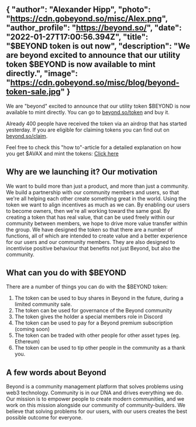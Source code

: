 {
  "author": "Alexander Hipp",
  "photo": "https://cdn.gobeyond.so/misc/Alex.png",
  "author_profile": "https://beyond.so/",
  "date": "2022-01-27T17:00:56.394Z",
  "title": "$BEYOND token is out now",
  "description": "We are beyond excited to announce that our utility token $BEYOND is now available to mint directly.",
  "image": "https://cdn.gobeyond.so/misc/blog/beyond-token-sale.jpg"
}
---

We are "beyond" excited to announce that our utility token $BEYOND is now available to mint directly. You can go to [beyond.so/token](https://beyond.so/token) and buy it.

Already 400 people have received the token via an airdrop that has started yesterday. If you are eligible for claiming tokens you can find out on [beyond.so/claim](https://beyond.so/claim).

Feel free to check this "how to"-article for a detailed explanation on how you get $AVAX and mint the tokens:
[Click here](https://beyondso.slite.com/app/channels/d7iOKz6AvE/notes/SeyG6NrEIPA5VA)

## Why are we launching it? Our motivation

We want to build more than just a product, and more than just a community. We build a partnership with our community members and users, so that we're all helping each other create something great in the world.
Using the token we want to align incentives as much as we can. By enabling our users to become owners, then we're all working toward the same goal. By creating a token that has real value, that can be used freely within our community between members, we hope to drive more value transfer within the group.
We have designed the token so that there are a number of functions, all of which are intended to create value and a better experience for our users and our community members. They are also designed to incentivise positive behaviour that benefits not just Beyond, but also the community.

## What can you do with $BEYOND

There are a number of things you can do with the $BEYOND token:
1. The token can be used to buy shares in Beyond in the future, during a limited community sale.
1. The token can be used for governance of the Beyond community
1. The token gives the holder a special members role in Discord
1. The token can be used to pay for a Beyond premium subscription (coming soon)
1. The token can be traded with other people for other asset types (eg. Ethereum)
1. The token can be used to tip other people in the community as a thank you.

## A few words about Beyond

Beyond is a community management platform that solves problems using web3 technology. Community is in our DNA and drives everything we do.
Our mission is to empower people to create modern communities, and we work on this mission alongside our community of community-builders. We believe that solving problems for our users, with our users creates the best possible outcome for everyone.